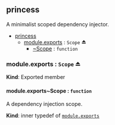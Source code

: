 <a name="module_princess"></a>
## princess
A minimalist scoped dependency injector.


* [princess](#module_princess)
  * [module.exports](#exp_module_princess--module.exports) : <code>Scope</code> ⏏
    * [~Scope](#module_princess--module.exports..Scope) : <code>function</code>

<a name="exp_module_princess--module.exports"></a>
### module.exports : <code>Scope</code> ⏏
**Kind**: Exported member  
<a name="module_princess--module.exports..Scope"></a>
#### module.exports~Scope : <code>function</code>
A dependency injection scope.

**Kind**: inner typedef of <code>[module.exports](#exp_module_princess--module.exports)</code>  
